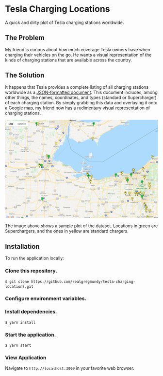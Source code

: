 # Tesla Charging Locations

A quick and dirty plot of Tesla charging stations worldwide.

## The Problem

My friend is curious about how much coverage Tesla owners have when charging their vehicles on the go. He wants a visual representation of the kinds of charging stations that are available across the country.

## The Solution

It happens that Tesla provides a complete listing of all charging stations worldwide as a [JSON-formatted document](https://www.tesla.com/all-locations). This document includes, among other things, the names, coordinates, and types (standard or Supercharger) of each charging station. By simply grabbing this data and overlaying it onto a Google map, my friend now has a rudimentary visual representation of charging stations.

![Plot Example](./media/charging_stations.png)

The image above shows a sample plot of the dataset. Locations in green are Superchargers, and the ones in yellow are standard chargers.


## Installation

To run the application locally:

### Clone this repository.
```
$ git clone https://github.com/realgregmundy/tesla-charging-locations.git
```

### Configure environment variables.

### Install dependencies.
```
$ yarn install
```

### Start the application.
```
$ yarn start
```

### View Application
Navigate to `http://localhost:3000` in your favorite web browser.


